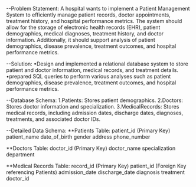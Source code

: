 --Problem Statement:
A hospital wants to implement a Patient Management System to efficiently manage patient
records, doctor appointments, treatment history, and hospital performance metrics. The system should allow for the storage of electronic health records (EHR), patient demographics, medical diagnoses, treatment history, and doctor information. Additionally, it should support analysis of patient demographics, disease prevalence, treatment outcomes, and hospital performance metrics.

--Solution:
•Design and implemented a relational database system to store patient and doctor information, medical records, and treatment details. 
•prepared SQL queries to perform various analyses such as patient demographics, disease prevalence, treatment outcomes, and hospital performance metrics.

--Database Schema:
1.Patients: Stores patient demographics.
2.Doctors: Stores doctor information and specialization.
3.MedicalRecords: Stores medical records, including admission dates, discharge dates, diagnoses, treatments, and associated doctor IDs.

--Detailed Data Schema:
**Patients Table:
patient_id (Primary Key)
patient_name
date_of_birth
gender
address
phone_number


**Doctors Table:
doctor_id (Primary Key)
doctor_name
specialization
department

**Medical Records Table:
record_id (Primary Key)
patient_id (Foreign Key referencing Patients)
admission_date
discharge_date
diagnosis
treatment
doctor_id
